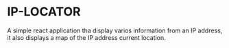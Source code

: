 # IP-LOCATOR

A simple react application tha display varios information from an IP address, it also displays a map of the IP address current location. 
